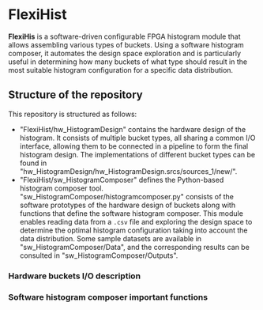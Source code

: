# FlexiHist

**FlexiHis** is a software-driven configurable FPGA histogram module that allows assembling various types of buckets. Using a software histogram composer, it automates the design space exploration and is particularly useful in determining how many buckets of what type should result in the most suitable histogram configuration for a specific data distribution.

## Structure of the repository
This repository is structured as follows:
- "FlexiHist/hw_HistogramDesign" contains the hardware design of the histogram. It consists of multiple bucket types, all sharing a common I/O interface, allowing them to be connected in a pipeline to form the final histogram design. The implementations of different bucket types can be found in "hw_HistogramDesign/hw_HistogramDesign.srcs/sources_1/new/".
- "FlexiHist/sw_HistogramComposer" defines the Python-based histogram composer tool. "sw_HistogramComposer/histogramcomposer.py" consists of the software prototypes of the hardware design of buckets along with functions that define the software histogram composer. This module enables reading data from a ```.csv``` file and exploring the design space to determine the optimal histogram configuration taking into account the data distribution. Some sample datasets are available in "sw_HistogramComposer/Data", and the corresponding results can be consulted in "sw_HistogramComposer/Outputs".

### Hardware buckets I/O description

### Software histogram composer important functions
